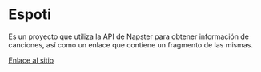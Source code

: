 # Espoti

Es un proyecto que utiliza la API de Napster para obtener información de canciones, así como un enlace que contiene un fragmento de las mismas.

[Enlace al sitio](espoti.vercel.app)
